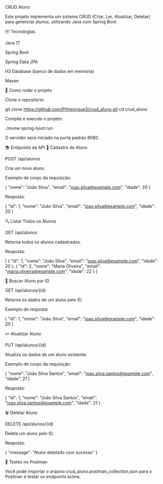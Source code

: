 CRUD Aluno

Este projeto implementa um sistema CRUD (Criar, Ler, Atualizar, Deletar) para gerenciar alunos, utilizando Java com Spring Boot.

📦 Tecnologias

Java 17

Spring Boot

Spring Data JPA

H2 Database (banco de dados em memória)

Maven

🚀 Como rodar o projeto

Clone o repositório:

git clone https://github.com/Phhenrique3/crud_aluno.git
cd crud_aluno


Compile e execute o projeto:

./mvnw spring-boot:run


O servidor será iniciado na porta padrão 8080.

📚 Endpoints da API
📝 Cadastro de Aluno

POST /api/alunos

Cria um novo aluno.

Exemplo de corpo da requisição:

{
  "nome": "João Silva",
  "email": "joao.silva@example.com",
  "idade": 20
}


Resposta:

{
  "id": 1,
  "nome": "João Silva",
  "email": "joao.silva@example.com",
  "idade": 20
}

🔍 Listar Todos os Alunos

GET /api/alunos

Retorna todos os alunos cadastrados.

Resposta:

[
  {
    "id": 1,
    "nome": "João Silva",
    "email": "joao.silva@example.com",
    "idade": 20
  },
  {
    "id": 2,
    "nome": "Maria Oliveira",
    "email": "maria.oliveira@example.com",
    "idade": 22
  }
]

🔎 Buscar Aluno por ID

GET /api/alunos/{id}

Retorna os dados de um aluno pelo ID.

Exemplo de resposta:

{
  "id": 1,
  "nome": "João Silva",
  "email": "joao.silva@example.com",
  "idade": 20
}

✏️ Atualizar Aluno

PUT /api/alunos/{id}

Atualiza os dados de um aluno existente.

Exemplo de corpo da requisição:

{
  "nome": "João Silva Santos",
  "email": "joao.silva.santos@example.com",
  "idade": 21
}


Resposta:

{
  "id": 1,
  "nome": "João Silva Santos",
  "email": "joao.silva.santos@example.com",
  "idade": 21
}

🗑️ Deletar Aluno

DELETE /api/alunos/{id}

Deleta um aluno pelo ID.

Resposta:

{
  "message": "Aluno deletado com sucesso"
}

🧪 Testes no Postman

Você pode importar o arquivo crud_aluno.postman_collection.json
 para o Postman e testar os endpoints acima.
